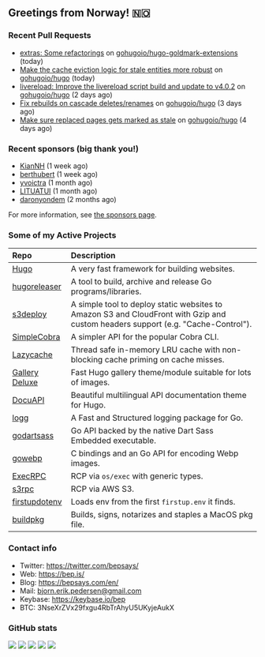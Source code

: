 ## Greetings from Norway! 🇳🇴

### Recent Pull Requests

- [extras: Some refactorings](https://github.com/gohugoio/hugo-goldmark-extensions/pull/20) on [gohugoio/hugo-goldmark-extensions](https://github.com/gohugoio/hugo-goldmark-extensions) (today)
- [Make the cache eviction logic for stale entities more robust](https://github.com/gohugoio/hugo/pull/12460) on [gohugoio/hugo](https://github.com/gohugoio/hugo) (today)
- [ livereload: Improve the livereload script build and update to v4.0.2](https://github.com/gohugoio/hugo/pull/12455) on [gohugoio/hugo](https://github.com/gohugoio/hugo) (2 days ago)
- [Fix rebuilds on cascade deletes/renames](https://github.com/gohugoio/hugo/pull/12452) on [gohugoio/hugo](https://github.com/gohugoio/hugo) (3 days ago)
- [Make sure replaced pages gets marked as stale](https://github.com/gohugoio/hugo/pull/12448) on [gohugoio/hugo](https://github.com/gohugoio/hugo) (4 days ago)

### Recent sponsors (big thank you!)

- [KianNH](https://github.com/KianNH) (1 week ago)
- [berthubert](https://github.com/berthubert) (1 week ago)
- [yvoictra](https://github.com/yvoictra) (1 month ago)
- [LITUATUI](https://github.com/LITUATUI) (1 month ago)
- [daronyondem](https://github.com/daronyondem) (2 months ago)

For more information, see [the sponsors page](https://github.com/sponsors/bep/).

### Some of my Active Projects

| Repo  | Description |
| :---------------------------------------- | :------------------------------------------- |
| [Hugo](https://github.com/gohugoio/hugo)|A very fast framework for building websites. |
| [hugoreleaser](https://github.com/gohugoio/hugoreleaser)| A tool to build, archive and release Go programs/libraries.  |
| [s3deploy](https://github.com/bep/s3deploy)| A simple tool to deploy static websites to Amazon S3 and CloudFront with Gzip and custom headers support (e.g. "Cache-Control").|
| [SimpleCobra](https://github.com/bep/simplecobra)|A simpler API for the popular Cobra CLI.|
| [Lazycache](https://github.com/bep/lazycache)| Thread safe in-memory LRU cache with non-blocking cache priming on cache misses.  |
| [Gallery Deluxe](https://github.com/bep/gallerydeluxe)|Fast Hugo gallery theme/module suitable for lots of images.  |
| [DocuAPI](https://github.com/bep/docuapi)| Beautiful multilingual API documentation theme for Hugo.  |
| [logg](https://github.com/bep/logg)| A Fast and Structured logging package for Go.  |
| [godartsass](https://github.com/bep/godartsass)| Go API backed by the native Dart Sass Embedded executable. |
| [gowebp](https://github.com/bep/gowebp)|C bindings and an Go API for encoding Webp images. |
| [ExecRPC](https://github.com/bep/execrpc)|RCP via `os/exec` with generic types.  |
| [s3rpc](https://github.com/bep/s3rpc)|RCP via AWS S3.|
| [firstupdotenv](https://github.com/bep/firstupdotenv)|Loads env from the first `firstup.env` it finds. |
| [buildpkg](https://github.com/bep/buildpkg)| Builds, signs, notarizes and staples a MacOS pkg file. |

### Contact info
- Twitter: https://twitter.com/bepsays/
- Web: https://bep.is/
- Blog: https://bepsays.com/en/
- Mail: bjorn.erik.pedersen@gmail.com
- Keybase: https://keybase.io/bep
- BTC: 3NseXrZVx29fxgu4RbTrAhyU5UKyjeAukX


### GitHub stats

![](https://github-profile-summary-cards.vercel.app/api/cards/profile-details?username=bep&theme=github)
![](https://github-profile-summary-cards.vercel.app/api/cards/repos-per-language?username=bep&theme=github)
![](https://github-profile-summary-cards.vercel.app/api/cards/most-commit-language?username=bep&theme=github)
![](https://github-profile-summary-cards.vercel.app/api/cards/stats?username=bep&theme=github)
![](https://github-profile-summary-cards.vercel.app/api/cards/productive-time?username=bep&theme=github)
